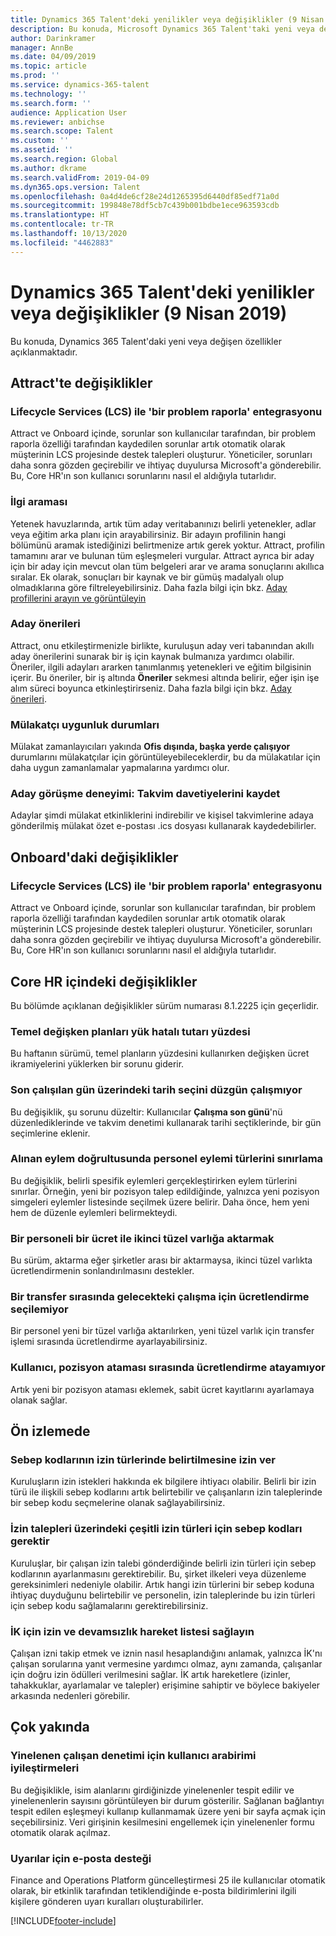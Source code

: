 ```yaml
---
title: Dynamics 365 Talent'deki yenilikler veya değişiklikler (9 Nisan 2019)
description: Bu konuda, Microsoft Dynamics 365 Talent'taki yeni veya değişen özellikler açıklanmaktadır.
author: Darinkramer
manager: AnnBe
ms.date: 04/09/2019
ms.topic: article
ms.prod: ''
ms.service: dynamics-365-talent
ms.technology: ''
ms.search.form: ''
audience: Application User
ms.reviewer: anbichse
ms.search.scope: Talent
ms.custom: ''
ms.assetid: ''
ms.search.region: Global
ms.author: dkrame
ms.search.validFrom: 2019-04-09
ms.dyn365.ops.version: Talent
ms.openlocfilehash: 0a4d4de6cf28e24d1265395d6440df85edf71a0d
ms.sourcegitcommit: 199848e78df5cb7c439b001bdbe1ece963593cdb
ms.translationtype: HT
ms.contentlocale: tr-TR
ms.lasthandoff: 10/13/2020
ms.locfileid: "4462883"
---
```

# <a name="whats-new-or-changed-in-dynamics-365-talent-april-9-2019"></a>Dynamics 365 Talent'deki yenilikler veya değişiklikler (9 Nisan 2019)

Bu konuda, Dynamics 365 Talent'daki yeni veya değişen özellikler açıklanmaktadır.

## <a name="changes-in-attract"></a>Attract'te değişiklikler

### <a name="lifecycle-services-lcs-integration-with-report-a-problem"></a>Lifecycle Services (LCS) ile 'bir problem raporla' entegrasyonu
Attract ve Onboard içinde, sorunlar son kullanıcılar tarafından, bir problem raporla özelliği tarafından kaydedilen sorunlar artık otomatik olarak müşterinin LCS projesinde destek talepleri oluşturur. Yöneticiler, sorunları daha sonra gözden geçirebilir ve ihtiyaç duyulursa Microsoft'a gönderebilir. Bu, Core HR'ın son kullanıcı sorunlarını nasıl el aldığıyla tutarlıdır.

### <a name="relevance-search"></a>İlgi araması
Yetenek havuzlarında, artık tüm aday veritabanınızı belirli yetenekler, adlar veya eğitim arka planı için arayabilirsiniz. Bir adayın profilinin hangi bölümünü aramak istediğinizi belirtmenize artık gerek yoktur. Attract, profilin tamamını arar ve bulunan tüm eşleşmeleri vurgular. Attract ayrıca bir aday için bir aday için mevcut olan tüm belgeleri arar ve arama sonuçlarını akıllıca sıralar. Ek olarak, sonuçları bir kaynak ve bir gümüş madalyalı olup olmadıklarına göre filtreleyebilirsiniz. Daha fazla bilgi için bkz. [Aday profillerini arayın ve görüntüleyin](https://docs.microsoft.com/dynamics365/unified-operations/talent/attract-talent-pools#search-and-view-candidate-profiles)

### <a name="prospect-recommendations"></a>Aday önerileri
Attract, onu etkileştirmenizle birlikte, kuruluşun aday veri tabanından akıllı aday önerilerini sunarak bir iş için kaynak bulmanıza yardımcı olabilir. Öneriler, ilgili adayları ararken tanımlanmış yetenekleri ve eğitim bilgisinin içerir. Bu öneriler, bir iş altında **Öneriler** sekmesi altında belirir, eğer işin işe alım süreci boyunca etkinleştirirseniz. Daha fazla bilgi için bkz. [Aday önerileri](https://docs.microsoft.com/dynamics365/unified-operations/talent/intelligent-recommendations#prospect-recommendations).

### <a name="interviewer-availability-statuses"></a>Mülakatçı uygunluk durumları
Mülakat zamanlayıcıları yakında **Ofis dışında, başka yerde çalışıyor** durumlarını mülakatçılar için görüntüleyebileceklerdir, bu da mülakatılar için daha uygun zamanlamalar yapmalarına yardımcı olur.

### <a name="candidate-interview-experience-save-calendar-invites"></a>Aday görüşme deneyimi: Takvim davetiyelerini kaydet
Adaylar şimdi mülakat etkinliklerini indirebilir ve kişisel takvimlerine adaya gönderilmiş mülakat özet e-postası .ics dosyası kullanarak kaydedebilirler.

## <a name="changes-in-onboard"></a>Onboard'daki değişiklikler

### <a name="lifecycle-services-lcs-integration-with-report-a-problem"></a>Lifecycle Services (LCS) ile 'bir problem raporla' entegrasyonu
Attract ve Onboard içinde, sorunlar son kullanıcılar tarafından, bir problem raporla özelliği tarafından kaydedilen sorunlar artık otomatik olarak müşterinin LCS projesinde destek talepleri oluşturur. Yöneticiler, sorunları daha sonra gözden geçirebilir ve ihtiyaç duyulursa Microsoft'a gönderebilir. Bu, Core HR'ın son kullanıcı sorunlarını nasıl el aldığıyla tutarlıdır.

## <a name="changes-in-core-hr"></a>Core HR içindeki değişiklikler
Bu bölümde açıklanan değişiklikler sürüm numarası 8.1.2225 için geçerlidir.

### <a name="percent-of-basis-variable-plans-load-incorrect-amount"></a>Temel değişken planları yük hatalı tutarı yüzdesi
Bu haftanın sürümü, temel planların yüzdesini kullanırken değişken ücret ikramiyelerini yüklerken bir sorunu giderir.
 
### <a name="date-picker-on-last-day-worked-doesnt-work-correctly"></a>Son çalışılan gün üzerindeki tarih seçini düzgün çalışmıyor
Bu değişiklik, şu sorunu düzeltir: Kullanıcılar **Çalışma son günü**'nü düzenlediklerinde ve takvim denetimi kullanarak tarihi seçtiklerinde, bir gün seçimlerine eklenir.

###  <a name="limit-personnel-action-types-by-the-action-taken"></a>Alınan eylem doğrultusunda personel eylemi türlerini sınırlama
Bu değişiklik, belirli spesifik eylemleri gerçekleştirirken eylem türlerini sınırlar. Örneğin, yeni bir pozisyon talep edildiğinde, yalnızca yeni pozisyon simgeleri eylemler listesinde seçilmek üzere belirir. Daha önce, hem yeni hem de düzenle eylemleri belirmekteydi. 

### <a name="transferring-an-employee-with-compensation-in-a-second-legal-entity"></a>Bir personeli bir ücret ile ikinci tüzel varlığa aktarmak
Bu sürüm, aktarma eğer şirketler arası bir aktarmaysa, ikinci tüzel varlıkta ücretlendirmenin sonlandırılmasını destekler.

### <a name="unable-to-select-compensation-for-a-future-employment-during-a-transfer"></a>Bir transfer sırasında gelecekteki çalışma için ücretlendirme seçilemiyor
Bir personel yeni bir tüzel varlığa aktarılırken, yeni tüzel varlık için transfer işlemi sırasında ücretlendirme ayarlayabilirsiniz.

### <a name="user-isnt-able-to-assign-compensation-during-position-assignment"></a>Kullanıcı, pozisyon ataması sırasında ücretlendirme atayamıyor
Artık yeni bir pozisyon ataması eklemek, sabit ücret kayıtlarını ayarlamaya olanak sağlar. 

## <a name="in-preview"></a>Ön izlemede

### <a name="allow-reason-codes-to-be-specified-on-leave-types"></a>Sebep kodlarının izin türlerinde belirtilmesine izin ver
Kuruluşların izin istekleri hakkında ek bilgilere ihtiyacı olabilir. Belirli bir izin türü ile ilişkili sebep kodlarını artık belirtebilir ve çalışanların izin taleplerinde bir sebep kodu seçmelerine olanak sağlayabilirsiniz.

### <a name="require-reason-codes-for-certain-leave-types-on-time-off-requests"></a>İzin talepleri üzerindeki çeşitli izin türleri için sebep kodları gerektir
Kuruluşlar, bir çalışan izin talebi gönderdiğinde belirli izin türleri için sebep kodlarının ayarlanmasını gerektirebilir. Bu, şirket ilkeleri veya düzenleme gereksinimleri nedeniyle olabilir. Artık hangi izin türlerini bir sebep koduna ihtiyaç duyduğunu belirtebilir ve personelin, izin taleplerinde bu izin türleri için sebep kodu sağlamalarını gerektirebilirsiniz.

### <a name="provide-leave-and-absence-transaction-list-for-hr"></a>İK için izin ve devamsızlık hareket listesi sağlayın
Çalışan izni takip etmek ve iznin nasıl hesaplandığını anlamak, yalnızca İK'nı çalışan sorularına yanıt vermesine yardımcı olmaz, aynı zamanda, çalışanlar için doğru izin ödülleri verilmesini sağlar. İK artık hareketlere (izinler, tahakkuklar, ayarlamalar ve talepler) erişimine sahiptir ve böylece bakiyeler arkasında nedenleri görebilir. 

## <a name="coming-soon"></a>Çok yakında

### <a name="improvements-to-the-user-interface-for-duplicate-employee-check"></a>Yinelenen çalışan denetimi için kullanıcı arabirimi iyileştirmeleri
Bu değişiklikle, isim alanlarını girdiğinizde yinelenenler tespit edilir ve yinelenenlerin sayısını görüntüleyen bir durum gösterilir. Sağlanan bağlantıyı tespit edilen eşleşmeyi kullanıp kullanmamak üzere yeni bir sayfa açmak için seçebilirsiniz. Veri girişinin kesilmesini engellemek için yinelenenler formu otomatik olarak açılmaz.

###  <a name="email-support-for-alerts"></a>Uyarılar için e-posta desteği
Finance and Operations Platform güncelleştirmesi 25 ile kullanıcılar otomatik olarak, bir etkinlik tarafından tetiklendiğinde e-posta bildirimlerini ilgili kişilere gönderen uyarı kuralları oluşturabilirler. 


[!INCLUDE[footer-include](../includes/footer-banner.md)]